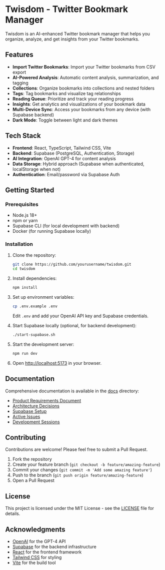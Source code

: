 # Twisdom - Twitter Bookmark Manager

Twisdom is an AI-enhanced Twitter bookmark manager that helps you organize, analyze, and get insights from your Twitter bookmarks.

## Features

- **Import Twitter Bookmarks**: Import your Twitter bookmarks from CSV export
- **AI-Powered Analysis**: Automatic content analysis, summarization, and tagging
- **Collections**: Organize bookmarks into collections and nested folders
- **Tags**: Tag bookmarks and visualize tag relationships
- **Reading Queue**: Prioritize and track your reading progress
- **Insights**: Get analytics and visualizations of your bookmark data
- **Multi-Device Sync**: Access your bookmarks from any device (with Supabase backend)
- **Dark Mode**: Toggle between light and dark themes

## Tech Stack

- **Frontend**: React, TypeScript, Tailwind CSS, Vite
- **Backend**: Supabase (PostgreSQL, Authentication, Storage)
- **AI Integration**: OpenAI GPT-4 for content analysis
- **Data Storage**: Hybrid approach (Supabase when authenticated, localStorage when not)
- **Authentication**: Email/password via Supabase Auth

## Getting Started

### Prerequisites

- Node.js 18+
- npm or yarn
- Supabase CLI (for local development with backend)
- Docker (for running Supabase locally)

### Installation

1. Clone the repository:
   ```bash
   git clone https://github.com/yourusername/twisdom.git
   cd twisdom
   ```

2. Install dependencies:
   ```bash
   npm install
   ```

3. Set up environment variables:
   ```bash
   cp .env.example .env
   ```
   Edit `.env` and add your OpenAI API key and Supabase credentials.

4. Start Supabase locally (optional, for backend development):
   ```bash
   ./start-supabase.sh
   ```

5. Start the development server:
   ```bash
   npm run dev
   ```

6. Open [http://localhost:5173](http://localhost:5173) in your browser.

## Documentation

Comprehensive documentation is available in the [docs](./docs) directory:

- [Product Requirements Document](./docs/prd.md)
- [Architecture Decisions](./docs/architecture-decisions.md)
- [Supabase Setup](./docs/supabase-setup.md)
- [Active Issues](./docs/active-issues.md)
- [Development Sessions](./docs/sessions)

## Contributing

Contributions are welcome! Please feel free to submit a Pull Request.

1. Fork the repository
2. Create your feature branch (`git checkout -b feature/amazing-feature`)
3. Commit your changes (`git commit -m 'Add some amazing feature'`)
4. Push to the branch (`git push origin feature/amazing-feature`)
5. Open a Pull Request

## License

This project is licensed under the MIT License - see the [LICENSE](LICENSE) file for details.

## Acknowledgments

- [OpenAI](https://openai.com/) for the GPT-4 API
- [Supabase](https://supabase.com/) for the backend infrastructure
- [React](https://reactjs.org/) for the frontend framework
- [Tailwind CSS](https://tailwindcss.com/) for styling
- [Vite](https://vitejs.dev/) for the build tool